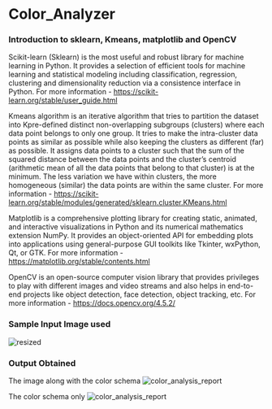 # Color_Analyzer

### Introduction to sklearn, Kmeans, matplotlib and OpenCV

Scikit-learn (Sklearn) is the most useful and robust library for machine learning in Python. It provides a selection of efficient tools for machine learning and statistical modeling including classification, regression, clustering and dimensionality reduction via a consistence interface in Python.
For more information - https://scikit-learn.org/stable/user_guide.html

Kmeans algorithm is an iterative algorithm that tries to partition the dataset into Kpre-defined distinct non-overlapping subgroups (clusters) where each data point belongs to only one group. It tries to make the intra-cluster data points as similar as possible while also keeping the clusters as different (far) as possible. It assigns data points to a cluster such that the sum of the squared distance between the data points and the cluster’s centroid (arithmetic mean of all the data points that belong to that cluster) is at the minimum. The less variation we have within clusters, the more homogeneous (similar) the data points are within the same cluster.
For more information - https://scikit-learn.org/stable/modules/generated/sklearn.cluster.KMeans.html

Matplotlib is a comprehensive plotting library for creating static, animated, and interactive visualizations in Python and its numerical mathematics extension NumPy. It provides an object-oriented API for embedding plots into applications using general-purpose GUI toolkits like Tkinter, wxPython, Qt, or GTK. 
For more information - https://matplotlib.org/stable/contents.html

OpenCV is an open-source computer vision library that provides privileges to play with different images and video streams and also helps in end-to-end projects like object detection, face detection, object tracking, etc.
For more information - https://docs.opencv.org/4.5.2/


### Sample Input Image used
![resized](https://user-images.githubusercontent.com/50414959/125033649-38b0b180-e0ad-11eb-9d20-b492eb64cd7e.jpg)


### Output Obtained

The image along with the color schema
![color_analysis_report](https://user-images.githubusercontent.com/50414959/125033834-76add580-e0ad-11eb-8217-e421810809e1.png)


The color schema only
![color_analysis_report](https://user-images.githubusercontent.com/50414959/125032395-875d4c00-e0ab-11eb-8e7e-90f23b58706d.png)
